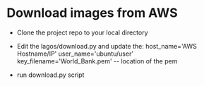 # Download images from AWS

* Clone the project repo to your local directory 

* Edit the lagos/download.py and update the:
    host_name='AWS Hostname/IP'
    user_name='ubuntu/user'
    key_filename='World_Bank.pem' -- location of the pem

* run download.py script


